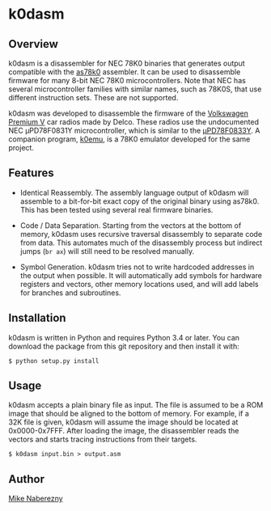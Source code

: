 # k0dasm

## Overview

k0dasm is a disassembler for NEC 78K0 binaries that generates output
compatible with the [as78k0](http://shop-pdp.net/ashtml/as78k0.htm) assembler.  It can be used to disassemble firmware for many 8-bit NEC 78K0 microcontrollers.  Note that NEC has several microcontroller families with similar names, such as 78K0S, that use different instruction sets.  These are not supported.

k0dasm was developed to disassemble the firmware of the [Volkswagen Premium V](https://github.com/mnaberez/vwradio) car radios made by Delco.  These radios use the
undocumented NEC µPD78F0831Y microcontroller, which is similar to the [µPD78F0833Y](https://web.archive.org/web/20180328161019/https://www.renesas.com/en-us/doc/DocumentServer/021/U13892EJ2V0UM00.pdf).
A companion program, [k0emu](https://github.com/mnaberez/k0emu), is a 78K0 emulator developed for the same project.

## Features

 - Identical Reassembly.  The assembly language output of k0dasm will
   assemble to a bit-for-bit exact copy of the original binary using
   as78k0.  This has been tested using several real firmware binaries.

 - Code / Data Separation.  Starting from the vectors at the bottom of memory,
   k0dasm uses recursive traversal disassembly to separate code from data.
   This automates much of the disassembly process but indirect jumps (`br ax`)
   will still need to be resolved manually.

 - Symbol Generation.  k0dasm tries not to write hardcoded addresses in the
   output when possible.  It will automatically add symbols for hardware
   registers and vectors, other memory locations used, and will add labels for
   branches and subroutines.

## Installation

k0dasm is written in Python and requires Python 3.4 or later.  You can
download the package from this git repository and then install it with:

```
$ python setup.py install
```

## Usage

k0dasm accepts a plain binary file as input.  The file is assumed to be a
ROM image that should be aligned to the bottom of memory.  For example, if a
32K file is given, k0dasm will assume the image should be located at
0x0000-0x7FFF.  After loading the image, the disassembler reads the vectors
and starts tracing instructions from their targets.

```
$ k0dasm input.bin > output.asm
```

## Author

[Mike Naberezny](https://github.com/mnaberez)
